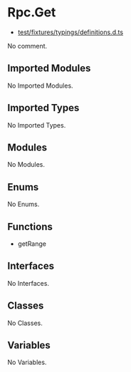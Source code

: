 # Rpc.Get

* [test/fixtures/typings/definitions.d.ts](/test/fixtures/typings/definitions.d.ts#L77)

No comment.

## Imported Modules

No Imported Modules.

## Imported Types

No Imported Types.

## Modules

No Modules.

## Enums

No Enums.

## Functions

* getRange

## Interfaces

No Interfaces.

## Classes

No Classes.

## Variables

No Variables.
